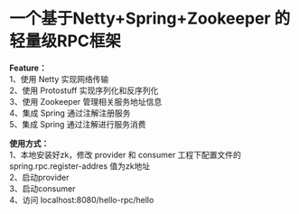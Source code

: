# 一个基于Netty+Spring+Zookeeper 的轻量级RPC框架
**Feature：**  
1、使用 Netty 实现网络传输  
2、使用 Protostuff 实现序列化和反序列化  
3、使用 Zookeeper 管理相关服务地址信息  
4、集成 Spring 通过注解注册服务  
5、集成 Spring 通过注解进行服务消费  

**使用方式：**  
1、本地安装好zk，修改 provider 和 consumer 工程下配置文件的 spring.rpc.register-addres 值为zk地址  
2、启动provider  
3、启动consumer  
4、访问 localhost:8080/hello-rpc/hello